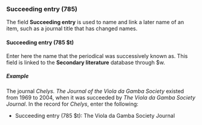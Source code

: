 ### Succeeding entry (785)  

The field **Succeeding entry** is used to name and link a later name of an item, such as a journal title that has changed names.  

#### Succeeding entry (785 $t)

Enter here the name that the periodical was successively known as. This field is linked to the **Secondary literature** database through $w.

##### Example

The journal _Chelys. The Journal of the Viola da Gamba Society_ existed from 1969 to 2004, when it was succeeded by _The Viola da Gamba Society Journal_. In the record for _Chelys_, enter the following:

- Succeeding entry (785 $t): The Viola da Gamba Society Journal
